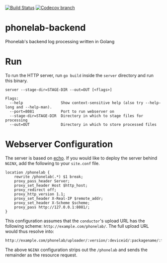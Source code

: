 [![Build Status](https://travis-ci.org/gurupras/phonelab_backend.svg?branch=master)](https://travis-ci.org/gurupras/phonelab_backend) 
[![Codecov branch](https://img.shields.io/codecov/c/github/gurupras/phonelab_backend/master.svg?maxAge=2592000?style=plastic)]()

# phonelab-backend
Phonelab's backend log processing written in Golang


# Run
To run the HTTP server, run `go build` inside the `server` directory and run this binary.

    server --stage-dir=STAGE-DIR --out=OUT [<flags>]

    Flags:
      --help                 Show context-sensitive help (also try --help-long and --help-man).
      --port=8081            Port to run webserver on
      --stage-dir=STAGE-DIR  Directory in which to stage files for processing
      --out=OUT              Directory in which to store processed files

# Webserver Configuration
The server is based on [echo](https://github.com/labstack/echo). If you would like to deploy the server behind `NGINX`, add the following to your `site.conf` file.

    location /phonelab {
        rewrite /phonelab(.*) $1 break;
        proxy_pass_header Server;
        proxy_set_header Host $http_host;
        proxy_redirect off;
        proxy_http_version 1.1;
        proxy_set_header X-Real-IP $remote_addr;
        proxy_set_header X-Scheme $scheme;
        proxy_pass http://127.0.0.1:8081/;
    }

This configuration assumes that the `conductor`'s upload URL has the following scheme: `http://example.com/phonelab/`.
The full upload URL would thus resolve into:

    http://example.com/phonelab/uploader/:version/:deviceid/:packagename/:filename

The above `NGINX` configuration strips out the `/phonelab` and sends the remainder as the resource request.
